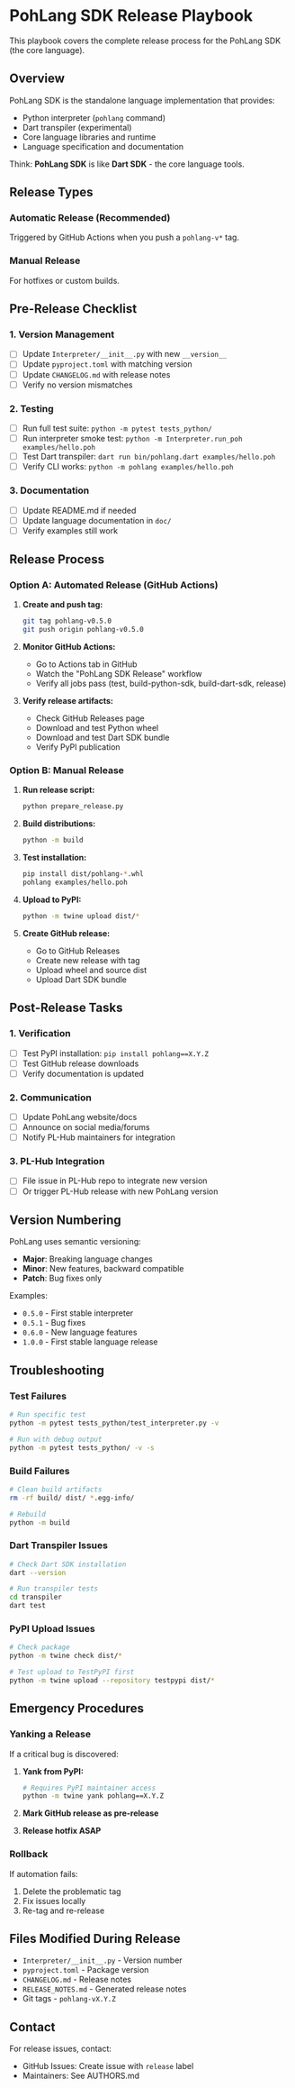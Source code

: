 # PohLang SDK Release Playbook

This playbook covers the complete release process for the PohLang SDK (the core language).

## Overview

PohLang SDK is the standalone language implementation that provides:
- Python interpreter (`pohlang` command)
- Dart transpiler (experimental)
- Core language libraries and runtime
- Language specification and documentation

Think: **PohLang SDK** is like **Dart SDK** - the core language tools.

## Release Types

### Automatic Release (Recommended)
Triggered by GitHub Actions when you push a `pohlang-v*` tag.

### Manual Release
For hotfixes or custom builds.

## Pre-Release Checklist

### 1. Version Management
- [ ] Update `Interpreter/__init__.py` with new `__version__`
- [ ] Update `pyproject.toml` with matching version
- [ ] Update `CHANGELOG.md` with release notes
- [ ] Verify no version mismatches

### 2. Testing
- [ ] Run full test suite: `python -m pytest tests_python/`
- [ ] Run interpreter smoke test: `python -m Interpreter.run_poh examples/hello.poh`
- [ ] Test Dart transpiler: `dart run bin/pohlang.dart examples/hello.poh`
- [ ] Verify CLI works: `python -m pohlang examples/hello.poh`

### 3. Documentation
- [ ] Update README.md if needed
- [ ] Update language documentation in `doc/`
- [ ] Verify examples still work

## Release Process

### Option A: Automated Release (GitHub Actions)

1. **Create and push tag:**
   ```bash
   git tag pohlang-v0.5.0
   git push origin pohlang-v0.5.0
   ```

2. **Monitor GitHub Actions:**
   - Go to Actions tab in GitHub
   - Watch the "PohLang SDK Release" workflow
   - Verify all jobs pass (test, build-python-sdk, build-dart-sdk, release)

3. **Verify release artifacts:**
   - Check GitHub Releases page
   - Download and test Python wheel
   - Download and test Dart SDK bundle
   - Verify PyPI publication

### Option B: Manual Release

1. **Run release script:**
   ```bash
   python prepare_release.py
   ```

2. **Build distributions:**
   ```bash
   python -m build
   ```

3. **Test installation:**
   ```bash
   pip install dist/pohlang-*.whl
   pohlang examples/hello.poh
   ```

4. **Upload to PyPI:**
   ```bash
   python -m twine upload dist/*
   ```

5. **Create GitHub release:**
   - Go to GitHub Releases
   - Create new release with tag
   - Upload wheel and source dist
   - Upload Dart SDK bundle

## Post-Release Tasks

### 1. Verification
- [ ] Test PyPI installation: `pip install pohlang==X.Y.Z`
- [ ] Test GitHub release downloads
- [ ] Verify documentation is updated

### 2. Communication
- [ ] Update PohLang website/docs
- [ ] Announce on social media/forums
- [ ] Notify PL-Hub maintainers for integration

### 3. PL-Hub Integration
- [ ] File issue in PL-Hub repo to integrate new version
- [ ] Or trigger PL-Hub release with new PohLang version

## Version Numbering

PohLang uses semantic versioning:
- **Major**: Breaking language changes
- **Minor**: New features, backward compatible
- **Patch**: Bug fixes only

Examples:
- `0.5.0` - First stable interpreter
- `0.5.1` - Bug fixes
- `0.6.0` - New language features
- `1.0.0` - First stable language release

## Troubleshooting

### Test Failures
```bash
# Run specific test
python -m pytest tests_python/test_interpreter.py -v

# Run with debug output
python -m pytest tests_python/ -v -s
```

### Build Failures
```bash
# Clean build artifacts
rm -rf build/ dist/ *.egg-info/

# Rebuild
python -m build
```

### Dart Transpiler Issues
```bash
# Check Dart SDK installation
dart --version

# Run transpiler tests
cd transpiler
dart test
```

### PyPI Upload Issues
```bash
# Check package
python -m twine check dist/*

# Test upload to TestPyPI first
python -m twine upload --repository testpypi dist/*
```

## Emergency Procedures

### Yanking a Release
If a critical bug is discovered:

1. **Yank from PyPI:**
   ```bash
   # Requires PyPI maintainer access
   python -m twine yank pohlang==X.Y.Z
   ```

2. **Mark GitHub release as pre-release**
3. **Release hotfix ASAP**

### Rollback
If automation fails:

1. Delete the problematic tag
2. Fix issues locally
3. Re-tag and re-release

## Files Modified During Release

- `Interpreter/__init__.py` - Version number
- `pyproject.toml` - Package version
- `CHANGELOG.md` - Release notes
- `RELEASE_NOTES.md` - Generated release notes
- Git tags - `pohlang-vX.Y.Z`

## Contact

For release issues, contact:
- GitHub Issues: Create issue with `release` label
- Maintainers: See AUTHORS.md